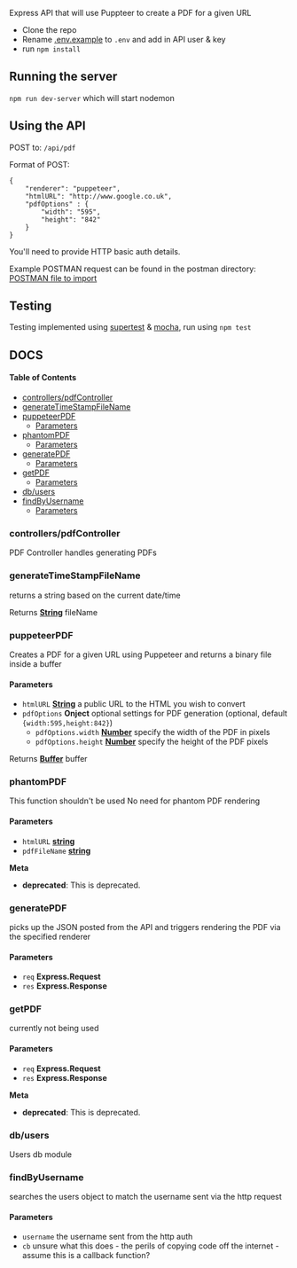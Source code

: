 Express API that will use Puppteer to create a PDF for a given URL

-   Clone the repo
-   Rename [.env.example](`.env.example`) to `.env` and add in API user & key
-   run `npm install`

## Running the server

`npm run dev-server` which will start nodemon

## Using the API

POST to:
`/api/pdf`

Format of POST:

    {
        "renderer": "puppeteer",
        "htmlURL": "http://www.google.co.uk",
        "pdfOptions" : {
            "width": "595",
            "height": "842"
        }
	}

You'll need to provide HTTP basic auth details.

Example POSTMAN request can be found in the postman directory:
[POSTMAN file to import](postman/PDF.postman_collection.json)

## Testing

Testing implemented using [supertest](https://github.com/visionmedia/supertest) & [mocha](https://github.com/mochajs/mocha), run using `npm test`

## DOCS

<!-- Generated by documentation.js. Update this documentation by updating the source code. -->

#### Table of Contents

-   [controllers/pdfController](#controllerspdfcontroller)
-   [generateTimeStampFileName](#generatetimestampfilename)
-   [puppeteerPDF](#puppeteerpdf)
    -   [Parameters](#parameters)
-   [phantomPDF](#phantompdf)
    -   [Parameters](#parameters-1)
-   [generatePDF](#generatepdf)
    -   [Parameters](#parameters-2)
-   [getPDF](#getpdf)
    -   [Parameters](#parameters-3)
-   [db/users](#dbusers)
-   [findByUsername](#findbyusername)
    -   [Parameters](#parameters-4)

### controllers/pdfController

PDF Controller handles generating PDFs

### generateTimeStampFileName

returns a string based on the current date/time

Returns **[String](https://developer.mozilla.org/docs/Web/JavaScript/Reference/Global_Objects/String)** fileName

### puppeteerPDF

Creates a PDF for a given URL using Puppeteer and returns a binary file inside a buffer

#### Parameters

-   `htmlURL` **[String](https://developer.mozilla.org/docs/Web/JavaScript/Reference/Global_Objects/String)** a public URL to the HTML you wish to convert
-   `pdfOptions` **Onject** optional settings for PDF generation (optional, default `{width:595,height:842}`)
    -   `pdfOptions.width` **[Number](https://developer.mozilla.org/docs/Web/JavaScript/Reference/Global_Objects/Number)** specify the width of the PDF in pixels
    -   `pdfOptions.height` **[Number](https://developer.mozilla.org/docs/Web/JavaScript/Reference/Global_Objects/Number)** specify the height of the PDF pixels

Returns **[Buffer](https://nodejs.org/api/buffer.html)** buffer

### phantomPDF

This function shouldn't be used
No need for phantom PDF rendering

#### Parameters

-   `htmlURL` **[string](https://developer.mozilla.org/docs/Web/JavaScript/Reference/Global_Objects/String)**
-   `pdfFileName` **[string](https://developer.mozilla.org/docs/Web/JavaScript/Reference/Global_Objects/String)**

**Meta**

-   **deprecated**: This is deprecated.


### generatePDF

picks up the JSON posted from the API and
triggers rendering the PDF via the specified renderer

#### Parameters

-   `req` **Express.Request**
-   `res` **Express.Response**

### getPDF

currently not being used

#### Parameters

-   `req` **Express.Request**
-   `res` **Express.Response**

**Meta**

-   **deprecated**: This is deprecated.


### db/users

Users db module

### findByUsername

searches the users object to match the username sent via the http request

#### Parameters

-   `username`  the username sent from the http auth
-   `cb`  unsure what this does - the perils of copying code off the
    internet - assume this is a callback function?
